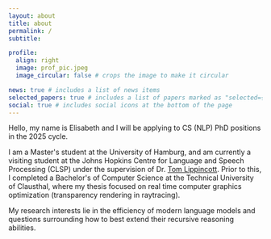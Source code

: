 ```yaml
---
layout: about
title: about
permalink: /
subtitle:

profile:
  align: right
  image: prof_pic.jpeg
  image_circular: false # crops the image to make it circular

news: true # includes a list of news items
selected_papers: true # includes a list of papers marked as "selected={true}"
social: true # includes social icons at the bottom of the page
---
```




Hello, my name is Elisabeth and I will be applying to CS (NLP) PhD positions in the 2025 cycle. 

I am a Master's student at the University of Hamburg, and am currently a visiting student at the Johns Hopkins Centre for Language and Speech Processing (CLSP) under the supervision of Dr. [Tom Lippincott](https://engineering.jhu.edu/faculty/thomas-lippincott/). Prior to this, I completed a Bachelor's of Computer Science at the Technical University of Clausthal, where my thesis focused on real time computer graphics optimization (transparency rendering in raytracing).

My research interests lie in the efficiency of modern language models and questions surrounding how to best extend their recursive reasoning abilities.